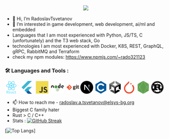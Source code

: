 
<div id="header" align="center">
  <img src="https://media.giphy.com/media/M9gbBd9nbDrOTu1Mqx/giphy.gif" width="100"/>
</div>

- 👋 Hi, I’m RadoslavTsvetanov
- 👀 I’m interested  in game development, web development, ai/ml and embedded
- Languages that I am most experienced with Python, JS/TS, C (unfortunately) and the T3 web stack, Go
- technologies I am most experienced with Docker, K8S, REST, GraphQL, gRPC, RabbitMQ and Terraform
- check my npm modules: https://www.npmjs.com/~rado321123
### :hammer_and_wrench: Languages and Tools :
<div>
  <img src="https://github.com/devicons/devicon/blob/master/icons/react/react-original-wordmark.svg" title="React" alt="React" width="40" height="40"/>&nbsp;
  <img src="https://github.com/devicons/devicon/blob/master/icons/flutter/flutter-original.svg" title="Flutter" alt="Flutter" width="40" height="40"/>&nbsp;
  <img src="https://github.com/devicons/devicon/blob/master/icons/javascript/javascript-original.svg" title="JavaScript" alt="JavaScript" width="40" height="40"/>&nbsp;
  <img src="https://github.com/devicons/devicon/blob/master/icons/nodejs/nodejs-original-wordmark.svg" title="NodeJS" alt="NodeJS" width="40" height="40"/>&nbsp;
  <img src="https://github.com/devicons/devicon/blob/master/icons/git/git-original-wordmark.svg" title="Git" **alt="Git" width="40" height="40"/>
  <img src="https://github.com/devicons/devicon/blob/master/icons/nextjs/nextjs-original.svg" width="40" height="40"/>
  <img src="https://github.com/devicons/devicon/blob/master/icons/c/c-plain.svg" width="40" height="40"/>
  <img src="https://github.com/devicons/devicon/blob/master/icons/unity/unity-original.svg" width="40" height="40"/>
  <img src=" https://github.com/devicons/devicon/blob/master/icons/pytorch/pytorch-original.svg" width="40" height="40"/>
 <img src=" https://github.com/devicons/devicon/blob/master/icons/nodejs/nodejs-plain.svg" width="40" height="40"/>
 <img src="https://github.com/devicons/devicon/blob/master/icons/rust/rust-plain.svg" width="40" height="40"/>
</div>

- 📫 How to reach me - radoslav.a.tsvetanov@elsys-bg.org
- Biggest C family hater
- Rust > C / C++
- Stats :
[![GitHub Streak](http://github-readme-streak-stats.herokuapp.com?user=RadoslavTsvetanov&theme=dark&background=000000)](https://git.io/streak-stats)

[![Top Langs](https://github-readme-stats.vercel.app/api/top-langs/?username=RadoslavTsvetanov&layout=compact&theme=vision-friendly-dark)]
